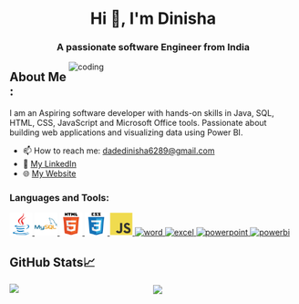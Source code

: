 <h1 align="center">Hi 👋, I'm Dinisha</h1>
<h3 align="center">A passionate software Engineer from India</h3>
<img align="right" alt="coding" width="400" src="https://i.pinimg.com/originals/e7/26/c7/e726c74ac081eed50feee1433d12c998.gif">

## About Me :

I am an Aspiring software developer with hands-on skills in Java, SQL, HTML, CSS, JavaScript and Microsoft Office tools. Passionate about building web applications and visualizing data using Power BI.

 - 📫 How to reach me: dadedinisha6289@gmail.com  
 - 📝 [My LinkedIn](https://https://www.linkedin.com/in/dade-dinisha-139614281/)  
 - 🌐 [My Website]()


<h3 align="left">Languages and Tools:</h3>
<p align="left">
  <a href="https://www.java.com" target="_blank" rel="noreferrer">
    <img src="https://raw.githubusercontent.com/devicons/devicon/master/icons/java/java-original.svg" alt="java" width="40" height="40"/>
  </a>
  <a href="https://www.mysql.com/" target="_blank" rel="noreferrer">
    <img src="https://raw.githubusercontent.com/devicons/devicon/master/icons/mysql/mysql-original-wordmark.svg" alt="mysql" width="40" height="40"/>
  </a>
  <a href="https://www.w3.org/html/" target="_blank" rel="noreferrer">
    <img src="https://raw.githubusercontent.com/devicons/devicon/master/icons/html5/html5-original-wordmark.svg" alt="html5" width="40" height="40"/>
  </a>
  <a href="https://www.w3schools.com/css/" target="_blank" rel="noreferrer">
    <img src="https://raw.githubusercontent.com/devicons/devicon/master/icons/css3/css3-original-wordmark.svg" alt="css3" width="40" height="40"/>
  </a>
  <a href="https://developer.mozilla.org/en-US/docs/Web/JavaScript" target="_blank" rel="noreferrer">
    <img src="https://raw.githubusercontent.com/devicons/devicon/master/icons/javascript/javascript-original.svg" alt="javascript" width="40" height="40"/>
  </a>
  <a href="https://www.microsoft.com/en-in/microsoft-365/word" target="_blank" rel="noreferrer">
    <img src="https://cdn-icons-png.flaticon.com/512/732/732033.png" alt="word" width="40" height="40"/>
  </a>
  <a href="https://www.microsoft.com/en-in/microsoft-365/excel" target="_blank" rel="noreferrer">
    <img src="https://upload.wikimedia.org/wikipedia/commons/7/73/Microsoft_Excel_2013-2019_logo.svg" alt="excel" width="40" height="40"/>
  </a>
  <a href="https://www.microsoft.com/en-in/microsoft-365/powerpoint" target="_blank" rel="noreferrer">
    <img src="https://cdn-icons-png.flaticon.com/512/732/732221.png" alt="powerpoint" width="40" height="40"/>
  </a>
  <a href="https://powerbi.microsoft.com/" target="_blank" rel="noreferrer">
    <img src="https://upload.wikimedia.org/wikipedia/commons/c/cf/New_Power_BI_Logo.svg" alt="powerbi" width="40" height="40"/>
  </a>
</p>

## GitHub Stats&#x1f4c8; 
<p align = "center">
  <img align="left" src="https://github-readme-stats.vercel.app/api?username=Dinisha-Dade&show_icons=true&theme=tokyonight&line_height=27">
  <img align="center" src="https://github-readme-stats.vercel.app/api/top-langs?username=Dinihsa-Dade&theme=tokyonight">
</p>
